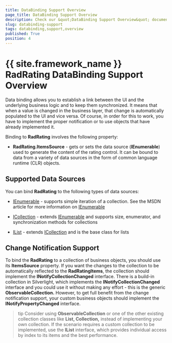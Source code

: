 ```yaml
---
title: DataBinding Support Overview
page_title: DataBinding Support Overview
description: Check our &quot;DataBinding Support Overview&quot; documentation article for the RadRating {{ site.framework_name }} control.
slug: databinding-support
tags: databinding,support,overview
published: True
position: 4
---
```


# {{ site.framework_name }} RadRating DataBinding Support Overview

Data binding allows you to establish a link between the UI and the underlying business logic and to keep them synchronized. It means that when a value is changed in the business layer, that change is automatically populated to the UI and vice versa. Of course, in order for this to work, you have to implement the proper notification or to use objects that have already implemented it.

Binding to __RadRating__ involves the following property:

* __RadRating.ItemsSource__ - gets or sets the data source (__IEnumerable__) used to generate the content of the rating control. It can be bound to data from a variety of data sources in the form of common language runtime (CLR) objects.

## Supported Data Sources

You can bind __RadRating__ to the following types of data sources:

* [IEnumerable](http://msdn.microsoft.com/en-us/library/system.collections.ienumerable.aspx) - supports simple iteration of a collection. See the MSDN article for more information on [IEnumerable](http://msdn.microsoft.com/en-us/library/system.collections.ienumerable.aspx)

* [ICollection](http://msdn.microsoft.com/en-us/library/system.collections.icollection.aspx) - extends [IEnumerable](http://msdn.microsoft.com/en-us/library/system.collections.ienumerable.aspx) and supports size, enumerator, and synchronization methods for collections

* [IList](http://msdn.microsoft.com/en-us/library/system.collections.ilist.aspx) - extends [ICollection](http://msdn.microsoft.com/en-us/library/system.collections.icollection.aspx) and is the base class for lists

## Change Notification Support

To bind the __RadRating__ to a collection of business objects, you should use its __ItemsSource__ property. If you want the changes to the collection to be automatically reflected to the __RadRatingItems__, the collection should implement the __INotifyCollectionChanged__ interface. There is a build-in collection in Silverlight, which implements the __INotifyCollectionChanged__ interface and you could use it without making any effort - this is the generic __ObservableCollection<T>.__ However, to get full benefit from the change notification support, your custom business objects should implement the __INotifyPropertyChanged__ interface.

>tip Consider using __ObservableCollection<T>__ or one of the other existing collection classes like __List<T>, Collection<T>,__ instead of implementing your own collection. If the scenario requires a custom collection to be implemented, use the __IList__ interface, which provides individual access by index to its items and the best performance.
